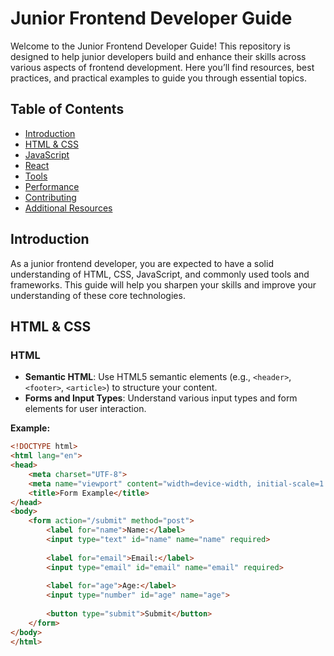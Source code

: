 # Junior Frontend Developer Guide

Welcome to the Junior Frontend Developer Guide! This repository is designed to help junior developers build and enhance their skills across various aspects of frontend development. Here you’ll find resources, best practices, and practical examples to guide you through essential topics.

## Table of Contents

- [Introduction](#introduction)
- [HTML & CSS](#html--css)
- [JavaScript](#javascript)
- [React](#react)
- [Tools](#tools)
- [Performance](#performance)
- [Contributing](#contributing)
- [Additional Resources](#additional-resources)

## Introduction

As a junior frontend developer, you are expected to have a solid understanding of HTML, CSS, JavaScript, and commonly used tools and frameworks. This guide will help you sharpen your skills and improve your understanding of these core technologies.

## HTML & CSS

### HTML

- **Semantic HTML**: Use HTML5 semantic elements (e.g., `<header>`, `<footer>`, `<article>`) to structure your content.
- **Forms and Input Types**: Understand various input types and form elements for user interaction.

**Example:**

```html
<!DOCTYPE html>
<html lang="en">
<head>
    <meta charset="UTF-8">
    <meta name="viewport" content="width=device-width, initial-scale=1.0">
    <title>Form Example</title>
</head>
<body>
    <form action="/submit" method="post">
        <label for="name">Name:</label>
        <input type="text" id="name" name="name" required>
        
        <label for="email">Email:</label>
        <input type="email" id="email" name="email" required>
        
        <label for="age">Age:</label>
        <input type="number" id="age" name="age">
        
        <button type="submit">Submit</button>
    </form>
</body>
</html>
